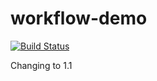 # workflow-demo
[![Build Status](http://jenkins.beedemo.local/api-team/job/Pipeline-Demos/job/pipeline-newdemo/badge/icon)](http://jenkins.beedemo.local/api-team/job/Pipeline-Demos/job/pipeline-newdemo/)

Changing to 1.1

